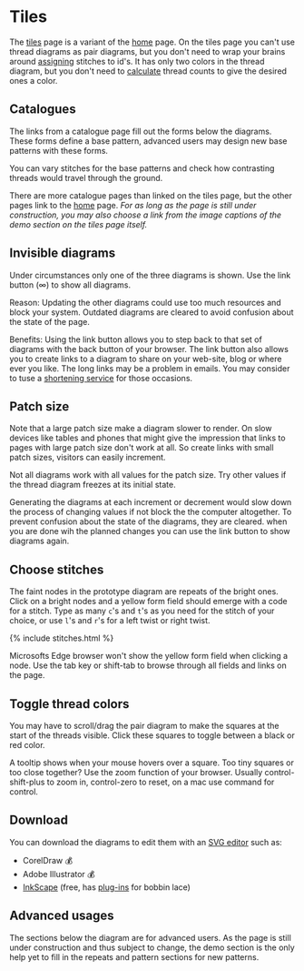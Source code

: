 Tiles
=====

The [tiles] page is a variant of the [home] page.
On the tiles page you can't use thread diagrams as pair diagrams,
but you don't need to wrap your brains around [assigning] stitches to id's.
It has only two colors in the thread diagram,
but you don't need to [calculate] thread counts
to give the desired ones a color.

[tiles]: /GroundForge/tiles.html?tile=5831,-4-7&repeatWidth=9&repeatHeight=9&shiftColsSE=4&shiftRowsSE=2&shiftColsSW=0&shiftRowsSW=2&
[home]: /GroundForge
[assigning]: /GroundForge/help/Choose-Stitches#assign-stitches
[calculate]: /GroundForge/help/Thread-Colors


Catalogues
----------
The links from a catalogue page fill out the forms below the diagrams.
These forms define a base pattern, advanced users may design
new base patterns with these forms.

You can vary stitches for the base patterns and check how
contrasting threads would travel through the ground.

There are more catalogue pages than linked on the tiles page,
but the other pages link to the [home] page.
_For as long as the page is still under construction,
you may also choose a link from the image captions of the demo section
on the tiles page itself._

Invisible diagrams
------------------
Under circumstances only one of the three diagrams is shown.
Use the link button (&infin;) to show all diagrams.

Reason:
Updating the other diagrams could use too much resources and block your system.
Outdated diagrams are cleared to avoid confusion about the state of the page.

Benefits:
Using the link button allows you to step back to that set of diagrams
with the back button of your browser.
The link button also allows you to create links to a diagram to share
on your web-site, blog or where ever you like.
The long links may be a problem in emails. You may consider to tuse a
[shortening service](https://en.wikipedia.org/wiki/URL_shortening)
for those occasions.

Patch size
----------
Note that a large patch size make a diagram slower to render.
On slow devices like tables and phones that might give
the impression that links to pages with large patch size don't work at all.
So create links with small patch sizes, visitors can easily increment.

Not all diagrams work with all values for the patch size.
Try other values if the thread diagram freezes at its initial state. 

Generating the diagrams at each increment or decrement would slow down
the process of changing values if not block the the computer altogether.
To prevent confusion about the state of the diagrams, they are cleared.
when you are done wih the planned changes you can use the link button
to show diagrams again. 

Choose stitches
---------------
The faint nodes in the prototype diagram are repeats of the bright ones.
Click on a bright nodes and a yellow form field should emerge with a code
for a stitch.
Type as many `c`'s and `t`'s as you need for the stitch of your choice,
or use `l`'s and `r`'s for a left twist or right twist.

{% include stitches.html %}

Microsofts Edge browser won't show the yellow form field when clicking a node.
Use the tab key or shift-tab to browse through all fields and links on the page.

Toggle thread colors
--------------------
You may have to scroll/drag the pair diagram to make
the squares at the start of the threads visible.
Click these squares to toggle between a black or red color.

A tooltip shows when your mouse hovers over a square. 
Too tiny squares or too close together? Use the zoom function of your browser.
Usually control-shift-plus to zoom in, control-zero to reset,
on a mac use command for control.

Download
--------
You can download the diagrams to edit them with an [SVG editor] such as:
- CorelDraw 💰
- Adobe Illustrator 💰
- [InkScape](http://www.inkscape.org/) (free, has [plug-ins] for bobbin lace)

[plug-ins]: https://d-bl.github.io/inkscape-bobbinlace/
[SVG editor]: https://en.wikipedia.org/wiki/Comparison_of_vector_graphics_editors#File_format_support

Advanced usages
---------------
The sections below the diagram are for advanced users.
As the page is still under construction and thus subject to change,
the demo section is the only help yet to fill in the repeats and pattern sections
for new patterns. 
